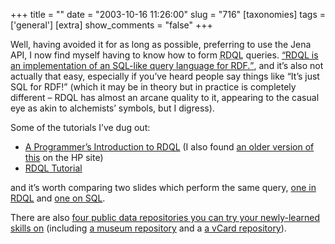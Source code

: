 +++
title = ""
date = "2003-10-16 11:26:00"
slug = "716"
[taxonomies]
tags = ['general']
[extra]
show_comments = "false"
+++

Well, having avoided it for as long as possible, preferring to use the Jena API, I now find myself having to know how to form <acronym title="RDF Data Query Language">RDQL</acronym> queries. [<q>RDQL is an implementation of an SQL-like query language for RDF.</q>](http://www.hpl.hp.com/semweb/rdql.htm), and it’s also not actually that easy, especially if you’ve heard people say things like “It’s just SQL for RDF!” (which it may be in theory but in practice is completely different – RDQL has almost an arcane quality to it, appearing to the casual eye as akin to alchemists’ symbols, but I digress).

Some of the tutorials I’ve dug out:

- [A Programmer’s Introduction to RDQL](http://jena.sourceforge.net/tutorial/RDQL/index.html) (I also found [an older version of this](http://www.hpl.hp.com/semweb/doc/tutorial/RDQL/) on the HP site)
- [RDQL Tutorial](http://phpxmlclasses.sourceforge.net/rdql.html)

and it’s worth comparing two slides which perform the same query, [one in RDQL](http://www.asemantics.net/presos/www2003/z15.jpg) and [one on SQL](http://www.asemantics.net/presos/www2003/z14.jpg).

There are also [four public data repositories you can try your newly-learned skills on](http://sesame.aidministrator.nl/sesame/index.jsp) (including [a museum repository](http://sesame.aidministrator.nl/sesame/actionFrameset.jsp?repository=museum) and a [a vCard repository](http://sesame.aidministrator.nl/sesame/actionFrameset.jsp?repository=vcards)).

